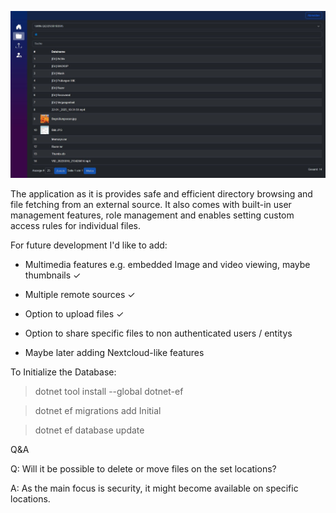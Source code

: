 

![alt text](/screenshot.JPG)



The application as it is provides safe and efficient directory browsing and file fetching from an external source.
It also comes with built-in user management features, role management and enables setting custom access rules for individual files. 

For future development I'd like to add:

- Multimedia features e.g. embedded Image and video viewing, maybe thumbnails ✓

- Multiple remote sources ✓

- Option to upload files ✓

- Option to share specific files to non authenticated users / entitys

- Maybe later adding Nextcloud-like features  



To Initialize the Database:

>dotnet tool install --global dotnet-ef

>dotnet ef migrations add Initial

>dotnet ef database update



Q&A 

Q: Will it be possible to delete or move files on the set locations?

A: As the main focus is security, it might become available on specific locations.

